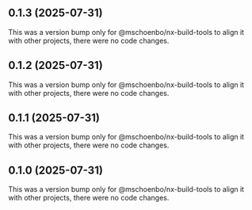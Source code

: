## 0.1.3 (2025-07-31)

This was a version bump only for @mschoenbo/nx-build-tools to align it with other projects, there were no code changes.

## 0.1.2 (2025-07-31)

This was a version bump only for @mschoenbo/nx-build-tools to align it with other projects, there were no code changes.

## 0.1.1 (2025-07-31)

This was a version bump only for @mschoenbo/nx-build-tools to align it with other projects, there were no code changes.

## 0.1.0 (2025-07-31)

This was a version bump only for @mschoenbo/nx-build-tools to align it with other projects, there were no code changes.